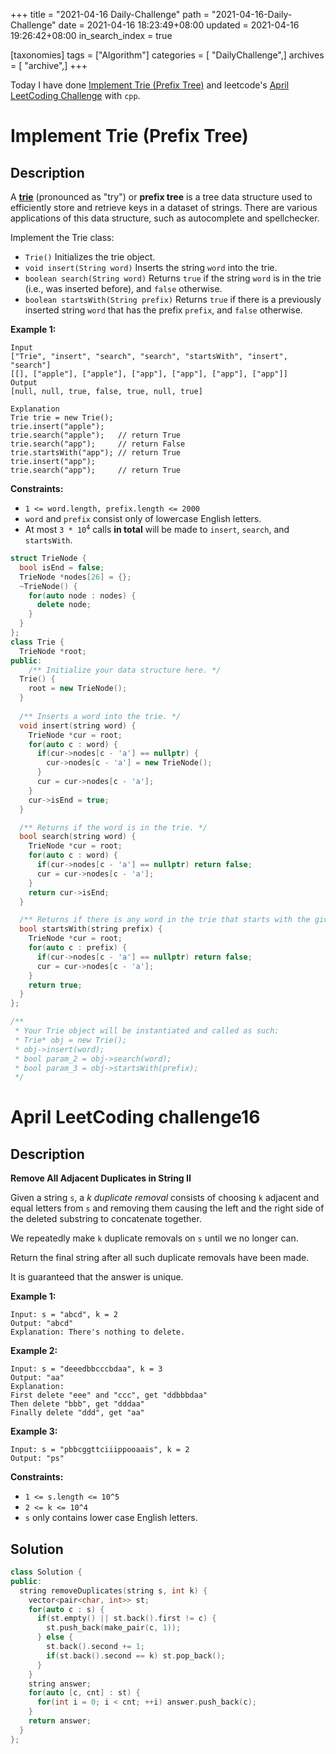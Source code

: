 +++
title = "2021-04-16 Daily-Challenge"
path = "2021-04-16-Daily-Challenge"
date = 2021-04-16 18:23:49+08:00
updated = 2021-04-16 19:26:42+08:00
in_search_index = true

[taxonomies]
tags = ["Algorithm"]
categories = [ "DailyChallenge",]
archives = [ "archive",]
+++

Today I have done [Implement Trie (Prefix Tree)](https://leetcode.com/problems/implement-trie-prefix-tree/) and leetcode's [April LeetCoding Challenge](https://leetcode.com/explore/challenge/card/april-leetcoding-challenge-2021/595/week-3-april-15th-april-21st/3710/) with `cpp`.

<!-- more -->

# Implement Trie (Prefix Tree)

## Description

A [**trie**](https://en.wikipedia.org/wiki/Trie) (pronounced as "try") or **prefix tree** is a tree data structure used to efficiently store and retrieve keys in a dataset of strings. There are various applications of this data structure, such as autocomplete and spellchecker.

Implement the Trie class:

- `Trie()` Initializes the trie object.
- `void insert(String word)` Inserts the string `word` into the trie.
- `boolean search(String word)` Returns `true` if the string `word` is in the trie (i.e., was inserted before), and `false` otherwise.
- `boolean startsWith(String prefix)` Returns `true` if there is a previously inserted string `word` that has the prefix `prefix`, and `false` otherwise.

 

**Example 1:**

```
Input
["Trie", "insert", "search", "search", "startsWith", "insert", "search"]
[[], ["apple"], ["apple"], ["app"], ["app"], ["app"], ["app"]]
Output
[null, null, true, false, true, null, true]

Explanation
Trie trie = new Trie();
trie.insert("apple");
trie.search("apple");   // return True
trie.search("app");     // return False
trie.startsWith("app"); // return True
trie.insert("app");
trie.search("app");     // return True
```

 

**Constraints:**

- `1 <= word.length, prefix.length <= 2000`
- `word` and `prefix` consist only of lowercase English letters.
- At most <code>3 * 10<sup>4</sup></code> calls **in total** will be made to `insert`, `search`, and `startsWith`.

``` cpp
struct TrieNode {
  bool isEnd = false;
  TrieNode *nodes[26] = {};
  ~TrieNode() {
    for(auto node : nodes) {
      delete node;
    }
  }
};
class Trie {
  TrieNode *root;
public:
    /** Initialize your data structure here. */
  Trie() {
    root = new TrieNode();
  }
  
  /** Inserts a word into the trie. */
  void insert(string word) {
    TrieNode *cur = root;
    for(auto c : word) {
      if(cur->nodes[c - 'a'] == nullptr) {
        cur->nodes[c - 'a'] = new TrieNode();
      }
      cur = cur->nodes[c - 'a'];
    }
    cur->isEnd = true;
  }

  /** Returns if the word is in the trie. */
  bool search(string word) {
    TrieNode *cur = root;
    for(auto c : word) {
      if(cur->nodes[c - 'a'] == nullptr) return false;
      cur = cur->nodes[c - 'a'];
    }
    return cur->isEnd;
  }

  /** Returns if there is any word in the trie that starts with the given prefix. */
  bool startsWith(string prefix) {
    TrieNode *cur = root;
    for(auto c : prefix) {
      if(cur->nodes[c - 'a'] == nullptr) return false;
      cur = cur->nodes[c - 'a'];
    }
    return true;
  }
};

/**
 * Your Trie object will be instantiated and called as such:
 * Trie* obj = new Trie();
 * obj->insert(word);
 * bool param_2 = obj->search(word);
 * bool param_3 = obj->startsWith(prefix);
 */
```

# April LeetCoding challenge16

## Description

**Remove All Adjacent Duplicates in String II**

Given a string `s`, a *k* *duplicate removal* consists of choosing `k` adjacent and equal letters from `s` and removing them causing the left and the right side of the deleted substring to concatenate together.

We repeatedly make `k` duplicate removals on `s` until we no longer can.

Return the final string after all such duplicate removals have been made.

It is guaranteed that the answer is unique.

 

**Example 1:**

```
Input: s = "abcd", k = 2
Output: "abcd"
Explanation: There's nothing to delete.
```

**Example 2:**

```
Input: s = "deeedbbcccbdaa", k = 3
Output: "aa"
Explanation: 
First delete "eee" and "ccc", get "ddbbbdaa"
Then delete "bbb", get "dddaa"
Finally delete "ddd", get "aa"
```

**Example 3:**

```
Input: s = "pbbcggttciiippooaais", k = 2
Output: "ps"
```

 

**Constraints:**

- `1 <= s.length <= 10^5`
- `2 <= k <= 10^4`
- `s` only contains lower case English letters.

## Solution

``` cpp
class Solution {
public:
  string removeDuplicates(string s, int k) {
    vector<pair<char, int>> st;
    for(auto c : s) {
      if(st.empty() || st.back().first != c) {
        st.push_back(make_pair(c, 1));
      } else {
        st.back().second += 1;
        if(st.back().second == k) st.pop_back();
      }
    }
    string answer;
    for(auto [c, cnt] : st) {
      for(int i = 0; i < cnt; ++i) answer.push_back(c);
    }
    return answer;
  }
};
```

